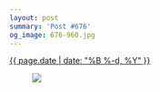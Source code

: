 ```yaml
---
layout: post
summary: 'Post #676'
og_image: 676-960.jpg
---
```


<p>
 <time>
  <a href="/676">
   {{ page.date | date: "%B %-d, %Y" }}
  </a>
 </time>
 <a href="/676">
  <figure data-taken="8/27/2017">
   <img sizes="(min-width: 700px) 50vw, calc(100vw - 2rem)" src="{{ site.assets_url }}/676-480.jpg" srcset="{{ site.assets_url }}/676-240.jpg 240w, {{ site.assets_url }}/676-480.jpg 480w, {{ site.assets_url }}/676-720.jpg 720w, {{ site.assets_url }}/676-960.jpg 960w"/>
  </figure>
 </a>
</p>
